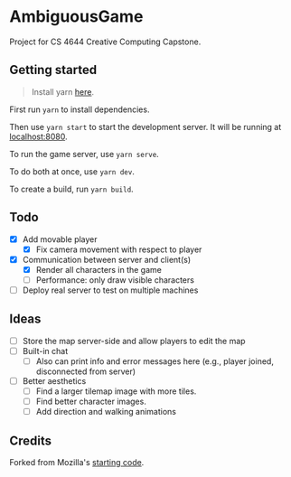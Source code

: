# AmbiguousGame

Project for CS 4644 Creative Computing Capstone.

## Getting started

> Install yarn [here](https://yarnpkg.com/en/docs/install).

First run `yarn` to install dependencies.

Then use `yarn start` to start the development server. It will be running at [localhost:8080](http://localhost:8080/).

To run the game server, use `yarn serve`.

To do both at once, use `yarn dev`.

To create a build, run `yarn build`.

## Todo

- [x] Add movable player
    - [x] Fix camera movement with respect to player
- [x] Communication between server and client(s) 
    - [x] Render all characters in the game
    - [ ] Performance: only draw visible characters
- [ ] Deploy real server to test on multiple machines

## Ideas

- [ ] Store the map server-side and allow players to edit the map
- [ ] Built-in chat
    - [ ] Also can print info and error messages here (e.g., player joined, disconnected from server)
- [ ] Better aesthetics
    - [ ] Find a larger tilemap image with more tiles.
    - [ ] Find better character images.
    - [ ] Add direction and walking animations

## Credits

Forked from Mozilla's [starting code](https://github.com/mozdevs/gamedev-js-tiles).

